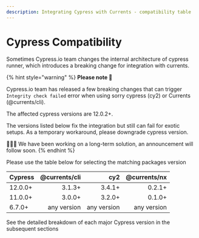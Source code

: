 ```yaml
---
description: Integrating Cypress with Currents - compatibility table
---
```


# Cypress Compatibility

Sometimes Cypress.io team changes the internal architecture of cypress runner, which introduces a breaking change for integration with currents.&#x20;

{% hint style="warning" %}
**Please note 🚧**

Cypress.io team has released a few breaking changes that can trigger `Integrity check failed` error when using sorry cypress (cy2) or Currents (@currents/cli).

The affected cypress versions are 12.0.2+.&#x20;

The versions listed below fix the integration but still can fail for exotic setups. As a temporary workaround, please downgrade cypress version.



👷🏽‍♀️ We have been working on a long-term solution, an announcement will follow soon.
{% endhint %}

Please use the table below for selecting the matching packages version

| Cypress | @currents/cli |         cy2 | @currents/nx |
| ------- | ------------: | ----------: | -----------: |
| 12.0.0+ |        3.1.3+ |      3.4.1+ |       0.2.1+ |
| 11.0.0+ |        3.0.0+ |      3.2.0+ |       0.1.0+ |
| 6.7.0+  |   any version | any version |  any version |

See the detailed breakdown of each major Cypress version in the subsequent sections
